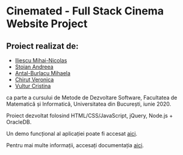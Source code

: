 # Cinemated - Full Stack Cinema Website Project

## Proiect realizat de:

* [Iliescu Mihai-Nicolas](https://github.com/tdnick)
* [Stoian Andreea](https://github.com/stoianandreea)
* [Antal-Burlacu Mihaela](https://github.com/mihaela-mab)
* [Chiruț Veronica](https://github.com/veronicachirut)
* [Vultur Cristina](https://github.com/CristinaVultur)

ca parte a cursului de Metode de Dezvoltare Software, Facultatea de Matematică și Informatică, Universitatea din București, iunie 2020.

Proiect dezvoltat folosind HTML/CSS/JavaScript, jQuery, Node.js + OracleDB.

Un demo funcțional al aplicației poate fi accesat [aici](https://cinemated-mds.herokuapp.com).

Pentru mai multe informații, accesați documentația [aici](https://github.com/tdnick/cinemated/blob/master/docs/Documentatie-MDS-PDF.pdf).
